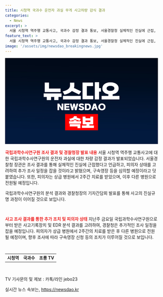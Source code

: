 ```yaml
---
title: 시청역 국과수 운전자 과실 무게 사고차량 감식 결과
categories:
  - News
excerpt: >
  서울 시청역 역주행 교통사고, 국과수 감정 결과 통보, 서울경찰청 실체적인 진실에 근접, 피의자 상태 고려해 추가 조사 일정 예정, 상급 병원 입원 기간 경과 후 전원 예정. (150자)
feature_text: >
  서울 시청역 역주행 교통사고, 국과수 감정 결과 통보, 서울경찰청 실체적인 진실에 근접, 피의자 상태 고려해 추가 조사 일정 예정, 상급 병원 입원 기간 경과 후 전원 예정. (150자)
image: '/assets/img/newsdao_breakingnews.jpg'
---
```


<p><img src="/assets/img/newsdao_breakingnews.jpg" alt="ontimetimes 속보" /></p>

<p><b><span style="color: #ee2323;">국립과학수사연구원 조사 결과 및 경찰청장 발표 내용</span></b>
서울 시청역 역주행 교통사고에 대한 국립과학수사연구원의 운전자 과실에 대한 차량 감정 결과가 발표되었습니다. 서울경찰청 장관은 조사 결과를 통해 실체적인 진실에 근접했다고 언급하고, 피의자 상태를 고려하여 추가 조사 일정을 잡을 것이라고 밝혔으며, 구속영장 등을 심의할 예정이라고 덧붙였습니다. 또한, 피의자는 상급 병원에서 2주간 치료를 받았으며, 이후 다른 병원으로 전원될 예정입니다. </p>

<p>국립과학수사연구원의 분석 결과와 경찰청장의 기자간담회 발표를 통해 사고의 진실규명 과정이 이어질 것으로 보입니다.</p>

<p data-ke-size="size16">&nbsp;</p>

<p><b><span style="color: #ee2323;">사고 조사 결과를 통한 추가 조치 및 피의자 상태</span></b>
지난주 금요일 국립과학수사연구원으로부터 받은 사고기록장치 및 EDR 분석 결과를 고려하여, 경찰청은 추가적인 조사 일정을 잡을 예정입니다. 
피의자가 상급 병원에서 2주간의 치료를 받은 후 다른 병원으로 전원될 예정이며, 향후 조사에 따라 구속영장 신청 등의 조치가 이루어질 것으로 보입니다.</p>

<p data-ke-size="size16">&nbsp;</p>

<table>
    <tr>
        <td style="text-align: center; height: 17px;"><b>시청역</b></td>
        <td style="text-align: center; height: 17px;"><b>국과수</b></td>
        <td style="text-align: center; height: 17px;"><b>조롱 TV</b></td>
    </tr>
</table>

<p data-ke-size="size16">&nbsp;</p>

<p>TV 기사문의 및 제보 : 카톡/라인 jebo23</p>
실시간 뉴스 속보는, <a href="https://newsdao.kr" rel="dofollow">https://newsdao.kr</a>


